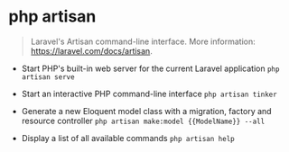 # php artisan
> Laravel's Artisan command-line interface.
> More information: <https://laravel.com/docs/artisan>.

- Start PHP's built-in web server for the current Laravel application
`php artisan serve`

- Start an interactive PHP command-line interface
`php artisan tinker`

- Generate a new Eloquent model class with a migration, factory and resource controller
`php artisan make:model {{ModelName}} --all`

- Display a list of all available commands
`php artisan help`
